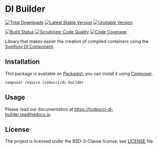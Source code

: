 # DI Builder

[![Total Downloads]](https://packagist.org/packages/lcobucci/di-builder)
[![Latest Stable Version]](https://packagist.org/packages/lcobucci/di-builder)
[![Unstable Version]](https://packagist.org/packages/lcobucci/di-builder)

[![Build Status]](http://travis-ci.com/lcobucci/di-builder)
[![Scrutinizer Code Quality]](https://scrutinizer-ci.com/g/lcobucci/di-builder/?branch=6.1.x)
[![Code Coverage]](https://scrutinizer-ci.com/g/lcobucci/di-builder/?branch=6.1.x)

Library that makes easier the creation of compiled containers using the [Symfony DI Component].

## Installation

This package is available on [Packagist], you can install it using [Composer].

```shell
composer require lcobucci/di-builder
```

## Usage

Please read our documentation at <https://lcobucci-di-builder.readthedocs.io>.

## License

The project is licensed under the BSD-3-Clause license, see [LICENSE] file.

[Total Downloads]: https://img.shields.io/packagist/dt/lcobucci/di-builder.svg?style=flat-square
[Latest Stable Version]: https://img.shields.io/packagist/v/lcobucci/di-builder.svg?style=flat-square
[Unstable Version]: https://img.shields.io/packagist/vpre/lcobucci/di-builder.svg?style=flat-square
[Build Status]: https://img.shields.io/travis/com/lcobucci/di-builder.svg?style=flat-square
[Scrutinizer Code Quality]: https://img.shields.io/scrutinizer/g/lcobucci/di-builder/6.1.x.svg?style=flat-square
[Code Coverage]: https://img.shields.io/scrutinizer/coverage/g/lcobucci/di-builder/6.1.x.svg?style=flat-square
[Symfony DI Component]: http://symfony.com/doc/current/components/dependency_injection/introduction.html
[Packagist]: http://packagist.org/packages/lcobucci/di-builder
[Composer]: http://getcomposer.org
[LICENSE]: LICENSE
